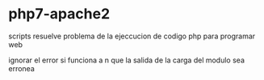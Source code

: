 # php7-apache2
scripts resuelve problema de la ejeccucion de codigo php para programar web

ignorar el error si funciona a n que la salida de la carga del modulo sea erronea
